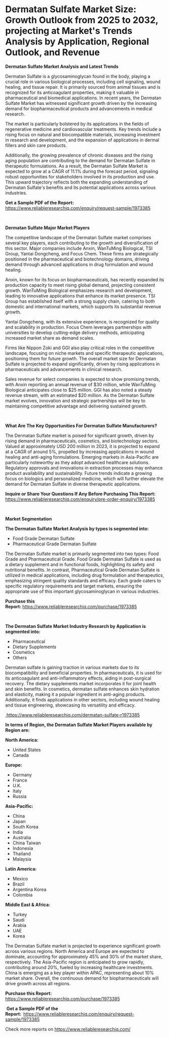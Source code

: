 <p><h1>Dermatan Sulfate Market Size: Growth Outlook from 2025 to 2032, projecting at Market's Trends Analysis by Application, Regional Outlook, and Revenue</h1></p><p><strong>Dermatan Sulfate Market Analysis and Latest Trends</strong></p>
<p><p>Dermatan Sulfate is a glycosaminoglycan found in the body, playing a crucial role in various biological processes, including cell signaling, wound healing, and tissue repair. It is primarily sourced from animal tissues and is recognized for its anticoagulant properties, making it valuable in pharmaceutical and biomedical applications. In recent years, the Dermatan Sulfate Market has witnessed significant growth driven by the increasing demand for biopharmaceutical products and advancements in medical research. </p><p>The market is particularly bolstered by its applications in the fields of regenerative medicine and cardiovascular treatments. Key trends include a rising focus on natural and biocompatible materials, increasing investment in research and development, and the expansion of applications in dermal fillers and skin care products. </p><p>Additionally, the growing prevalence of chronic diseases and the rising aging population are contributing to the demand for Dermatan Sulfate in therapeutic formulations. As a result, the Dermatan Sulfate Market is expected to grow at a CAGR of 11.1% during the forecast period, signaling robust opportunities for stakeholders involved in its production and use. This upward trajectory reflects both the expanding understanding of Dermatan Sulfate's benefits and its potential applications across various industries.</p></p>
<p><strong>Get a Sample PDF of the Report:&nbsp;</strong> <a href="https://www.reliableresearchiq.com/enquiry/request-sample/1973385?utm_campaign=2318&utm_medium=2&utm_source=Github&utm_content=ia&utm_term=08032025&utm_id=dermatan-sulfate">https://www.reliableresearchiq.com/enquiry/request-sample/1973385</a></p>
<p>&nbsp;</p>
<p><strong>Dermatan Sulfate Major Market Players</strong></p>
<p><p>The competitive landscape of the Dermatan Sulfate market comprises several key players, each contributing to the growth and diversification of this sector. Major companies include Anxin, WanTuMing Biological, TSI Group, Yantai Dongcheng, and Focus Chem. These firms are strategically positioned in the pharmaceutical and biotechnology domains, driving demand through advanced applications in drug formulation and wound healing.</p><p>Anxin, known for its focus on biopharmaceuticals, has recently expanded its production capacity to meet rising global demand, projecting consistent growth. WanTuMing Biological emphasizes research and development, leading to innovative applications that enhance its market presence. TSI Group has established itself with a strong supply chain, catering to both domestic and international markets, which supports its substantial revenue growth.</p><p>Yantai Dongcheng, with its extensive experience, is recognized for quality and scalability in production. Focus Chem leverages partnerships with universities to develop cutting-edge delivery methods, anticipating increased market share as demand scales. </p><p>Firms like Nippon Zoki and GGI also play critical roles in the competitive landscape, focusing on niche markets and specific therapeutic applications, positioning them for future growth. The overall market size for Dermatan Sulfate is projected to expand significantly, driven by rising applications in pharmaceuticals and advancements in clinical research.</p><p>Sales revenue for select companies is expected to show promising trends, with Anxin reporting an annual revenue of $30 million, while WanTuMing Biological anticipates close to $25 million. GGI has also noted a steady revenue stream, with an estimated $20 million. As the Dermatan Sulfate market evolves, innovation and strategic partnerships will be key to maintaining competitive advantage and delivering sustained growth.</p></p>
<p>&nbsp;</p>
<p><strong>What Are The Key Opportunities For Dermatan Sulfate Manufacturers?</strong></p>
<p><p>The Dermatan Sulfate market is poised for significant growth, driven by rising demand in pharmaceuticals, cosmetics, and biotechnology sectors. Valued at approximately USD 200 million in 2023, it is projected to expand at a CAGR of around 5%, propelled by increasing applications in wound healing and anti-aging formulations. Emerging markets in Asia-Pacific are particularly noteworthy as they adopt advanced healthcare solutions. Regulatory approvals and innovations in extraction processes may enhance product availability and sustainability. Future trends indicate a growing focus on biologics and personalized medicine, which will further elevate the demand for Dermatan Sulfate in diverse therapeutic applications.</p></p>
<p><strong>Inquire or Share Your Questions If Any Before Purchasing This Report:</strong> <a href="https://www.reliableresearchiq.com/enquiry/pre-order-enquiry/1973385?utm_campaign=2318&utm_medium=2&utm_source=Github&utm_content=ia&utm_term=08032025&utm_id=dermatan-sulfate">https://www.reliableresearchiq.com/enquiry/pre-order-enquiry/1973385</a></p>
<p>&nbsp;</p>
<p><strong>Market Segmentation</strong></p>
<p><strong>The Dermatan Sulfate Market Analysis by types is segmented into:</strong></p>
<p><ul><li>Food Grade Dermatan Sulfate</li><li>Pharmaceutical Grade Dermatan Sulfate</li></ul></p>
<p><p>The Dermatan Sulfate market is primarily segmented into two types: Food Grade and Pharmaceutical Grade. Food Grade Dermatan Sulfate is used as a dietary supplement and in functional foods, highlighting its safety and nutritional benefits. In contrast, Pharmaceutical Grade Dermatan Sulfate is utilized in medical applications, including drug formulation and therapeutics, emphasizing stringent quality standards and efficacy. Each grade caters to specific regulatory requirements and target markets, ensuring the appropriate use of this important glycosaminoglycan in various industries.</p></p>
<p><strong>Purchase this Report:&nbsp;</strong><a href="https://www.reliableresearchiq.com/purchase/1973385?utm_campaign=2318&utm_medium=2&utm_source=Github&utm_content=ia&utm_term=08032025&utm_id=dermatan-sulfate">https://www.reliableresearchiq.com/purchase/1973385</a></p>
<p>&nbsp;</p>
<p><strong>The Dermatan Sulfate Market Industry Research by Application is segmented into:</strong></p>
<p><ul><li>Pharmaceutical</li><li>Dietary Supplements</li><li>Cosmetics</li><li>Others</li></ul></p>
<p><p>Dermatan sulfate is gaining traction in various markets due to its biocompatibility and beneficial properties. In pharmaceuticals, it is used for its anticoagulant and anti-inflammatory effects, aiding in post-surgical recovery. The dietary supplements market incorporates it for joint health and skin benefits. In cosmetics, dermatan sulfate enhances skin hydration and elasticity, making it a popular ingredient in anti-aging products. Additionally, it finds applications in other sectors, including wound healing and tissue engineering, showcasing its versatility and efficacy.</p></p>
<p><a href="https://www.reliableresearchiq.com/dermatan-sulfate-r1973385?utm_campaign=2318&utm_medium=2&utm_source=Github&utm_content=ia&utm_term=08032025&utm_id=dermatan-sulfate">&nbsp;https://www.reliableresearchiq.com/dermatan-sulfate-r1973385</a></p>
<p><strong>In terms of Region, the Dermatan Sulfate Market Players available by Region are:</strong></p>
<p>
    <p> <strong> North America: </strong>
        <ul>
            <li>United States</li>
            <li>Canada</li>
        </ul>
        </p> 
    <p> <strong> Europe: </strong>
        <ul>
            <li>Germany</li>
            <li>France</li>
            <li>U.K.</li>
            <li>Italy</li>
            <li>Russia</li>
        </ul>
        </p> 
    <p> <strong> Asia-Pacific: </strong>
        <ul>
            <li>China</li>
            <li>Japan</li>
            <li>South Korea</li>
            <li>India</li>
            <li>Australia</li>
            <li>China Taiwan</li>
            <li>Indonesia</li>
            <li>Thailand</li>
            <li>Malaysia</li>
        </ul>
        </p> 
    <p> <strong> Latin America: </strong>
        <ul>
            <li>Mexico</li>
            <li>Brazil</li>
            <li>Argentina Korea</li>
            <li>Colombia</li>
        </ul>
        </p> 
    <p> <strong> Middle East & Africa: </strong>
        <ul>
            <li>Turkey</li>
            <li>Saudi</li>
            <li>Arabia</li>
            <li>UAE</li>
            <li>Korea</li>
        </ul>
    </p>
    </p>
<p><p>The Dermatan Sulfate market is projected to experience significant growth across various regions. North America and Europe are expected to dominate, accounting for approximately 45% and 30% of the market share, respectively. The Asia-Pacific region is anticipated to grow rapidly, contributing around 20%, fueled by increasing healthcare investments. China is emerging as a key player within APAC, representing about 10% market share. Overall, the continuous demand for biopharmaceuticals will drive growth across all regions.</p></p>
<p><strong>Purchase this Report: </strong><a href="https://www.reliableresearchiq.com/purchase/1973385?utm_campaign=2318&utm_medium=2&utm_source=Github&utm_content=ia&utm_term=08032025&utm_id=dermatan-sulfate">https://www.reliableresearchiq.com/purchase/1973385</a></p>
<p>&nbsp;<strong>Get a Sample PDF of the Report:&nbsp;&nbsp;</strong><a href="https://www.reliableresearchiq.com/enquiry/request-sample/1973385?utm_campaign=2318&utm_medium=2&utm_source=Github&utm_content=ia&utm_term=08032025&utm_id=dermatan-sulfate">https://www.reliableresearchiq.com/enquiry/request-sample/1973385</a></p>
<p><strong></strong></p>
<p>Check more reports on <a href="https://www.reliableresearchiq.com/?utm_campaign=2318&utm_medium=2&utm_source=Github&utm_content=ia&utm_term=08032025&utm_id=dermatan-sulfate">https://www.reliableresearchiq.com/</a></p>